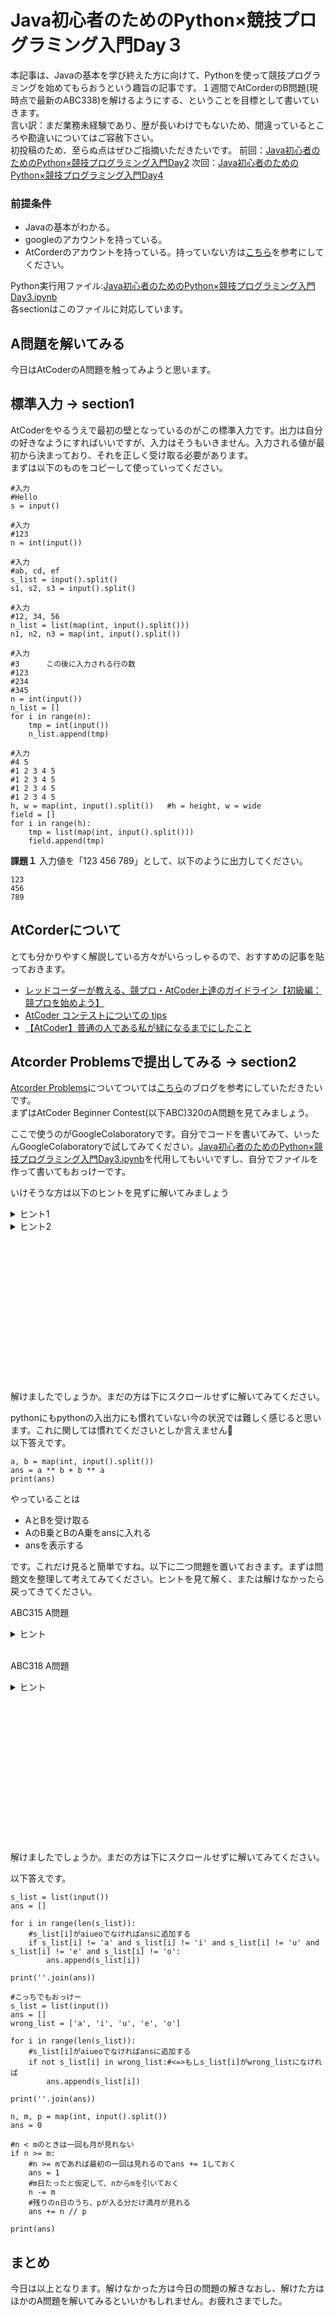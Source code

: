 # Java初心者のためのPython×競技プログラミング入門Day３
本記事は、Javaの基本を学び終えた方に向けて、Pythonを使って競技プログラミングを始めてもらおうという趣旨の記事です。１週間でAtCorderのB問題(現時点で最新のABC338)を解けるようにする、ということを目標として書いていきます。  
言い訳：まだ業務未経験であり、歴が長いわけでもないため、間違っているところや勘違いについてはご容赦下さい。  
初投稿のため、至らぬ点はぜひご指摘いただきたいです。
前回：[Java初心者のためのPython×競技プログラミング入門Day2](#)
次回：[Java初心者のためのPython×競技プログラミング入門Day4](#)

### 前提条件
 - Javaの基本がわかる。
 - googleのアカウントを持っている。
 - AtCorderのアカウントを持っている。持っていない方は[こちら](https://info.atcoder.jp/overview/contest/intro)を参考にしてください。

Python実行用ファイル:[Java初心者のためのPython×競技プログラミング入門Day3.ipynb](https://colab.research.google.com/drive/1bVs4U-iZvnR5KrvYTOjfkj5b11fy-L4N?usp=sharing)  
各sectionはこのファイルに対応しています。  

## A問題を解いてみる
今日はAtCoderのA問題を触ってみようと思います。

## 標準入力 -> section1
AtCoderをやるうえで最初の壁となっているのがこの標準入力です。出力は自分の好きなようにすればいいですが、入力はそうもいきません。入力される値が最初から決まっており、それを正しく受け取る必要があります。  
まずは以下のものをコピーして使っていってください。  
```python:inout
#入力
#Hello
s = input()

#入力
#123
n = int(input())

#入力
#ab, cd, ef
s_list = input().split()
s1, s2, s3 = input().split()

#入力
#12, 34, 56
n_list = list(map(int, input().split()))
n1, n2, n3 = map(int, input().split())

#入力
#3      この後に入力される行の数
#123
#234
#345
n = int(input())
n_list = []
for i in range(n):
    tmp = int(input())
    n_list.append(tmp)

#入力
#4 5
#1 2 3 4 5
#1 2 3 4 5
#1 2 3 4 5
#1 2 3 4 5
h, w = map(int, input().split())   #h = height, w = wide
field = []
for i in range(h):
    tmp = list(map(int, input().split()))
    field.append(tmp)
```

**課題１**
入力値を「123 456 789」として、以下のように出力してください。
```
123
456
789
```

## AtCorderについて
とても分かりやすく解説している方々がいらっしゃるので、おすすめの記事を貼っておきます。
 - [レッドコーダーが教える、競プロ・AtCoder上達のガイドライン【初級編：競プロを始めよう】](https://qiita.com/e869120/items/f1c6f98364d1443148b3)
 - [AtCoder コンテストについての tips](https://qiita.com/drken/items/8a6f139158cde8a61dce)
 - [【AtCoder】普通の人である私が緑になるまでにしたこと](https://qiita.com/Kota-Y/items/396ab3c57830dad65cfb)

## Atcorder Problemsで提出してみる -> section2
[Atcorder Problems](https://kenkoooo.com/atcoder/#/table/)についてついては[こちら](https://chokudai.hatenablog.com/entry/2019/02/11/155904)のブログを参考にしていただきたいです。  
まずはAtCoder Beginner Contest(以下ABC)320のA問題を見てみましょう。  

ここで使うのがGoogleColaboratoryです。自分でコードを書いてみて、いったんGoogleColaboratoryで試してみてください。[Java初心者のためのPython×競技プログラミング入門Day3.ipynb](https://colab.research.google.com/drive/1d8luAEE1CpgQbvZRTvHU3xbfAdFGwAle?usp=sharing)を代用してもいいですし、自分でファイルを作って書いてもおっけーです。

いけそうな方は以下のヒントを見ずに解いてみましょう
<details><summary>ヒント1</summary><div>

まずは問題文の情報から読み取れることを整理してみましょう。
入力：A B
出力：AのB乗とBのA乗の和
制約：AとBは2以上9以下の整数で、AはB以下
</div></details>

<details><summary>ヒント2</summary><div>

pythonでは累乗は以下のように書きます。
```python
n = 2
m = 5
print(n ** m)
#32
```
</div></details>

<br><br><br><br><br><br><br><br><br><br><br><br><br><br>
解けましたでしょうか。まだの方は下にスクロールせずに解いてみてください。  

pythonにもpythonの入出力にも慣れていない今の状況では難しく感じると思います。これに関しては慣れてくださいとしか言えません🙇  
以下答えです。

```python:answer
a, b = map(int, input().split())
ans = a ** b + b ** a
print(ans)
```
やっていることは  
 - AとBを受け取る
 - AのB乗とBのA乗をansに入れる
 - ansを表示する

です。これだけ見ると簡単ですね。以下に二つ問題を置いておきます。まずは問題文を整理して考えてみてください。ヒントを見て解く、または解けなかったら戻ってきてください。  

ABC315 A問題
<details><summary>ヒント</summary><div>

pythonのstrは以下のようにindexでそれぞれの要素にアクセスできます。
```python:str
s = hello
print(s[0] + s[1])
```

また、この問題にはもう一つの落とし穴があります。[0]で、listと同じようにそれぞれの要素にアクセスできますが、実際はstrです。pop、appendなどの関数は使えません。
```python
#エラー：'str' object has no attribute 'pop'
s = 'hello'
for i in range(5):
  if s[i] == 'e':
    s.pop(1)
```

また、途中で要素を削除してしまうと、range(5)よりも要素数が少なくなってしまい、存在しない要素にアクセスすることになります。
```python
#エラー：list index out of range
s = list('hello')
print(s)

for i in range(5):
  if s[i] == 'e':
    s.pop(i)
```

これを回避するには、新しいリストに要素を入れたうえで、strに戻しましょう。  
```python
s = list('hello')
ans = []

for i in range(5):
  if s[i] != 'e':
    ans.append(s[i])

print(ans)
print(''.join(ans))
```
</div></details>

<br>  

ABC318 A問題

<details><summary>ヒント</summary><div>

まずは問題文を整理てみましょう。
N：日数
M：最初に満月を見られる日
P：次に満月を見られるまでの日数
    
まずはNがMよりも大きければ一回は見れますね。そのあとは(N - M)のなかで何回見られるでしょうか？具体的な数字を入れて試してみましょう。
たとえば、(N - M) = 10、P = 3のときは3回、28と5のときは5回見れます。あとはそれを式にして実装してみましょう。
</div></details>

<br><br><br><br><br><br><br><br><br><br><br><br><br><br>
解けましたでしょうか。まだの方は下にスクロールせずに解いてみてください。

以下答えです。
```python:ABC315 A問題
s_list = list(input())
ans = []

for i in range(len(s_list)):
    #s_list[i]がaiueoでなければansに追加する
    if s_list[i] != 'a' and s_list[i] != 'i' and s_list[i] != 'u' and s_list[i] != 'e' and s_list[i] != 'o':
        ans.append(s_list[i])

print(''.join(ans))

#こっちでもおっけー
s_list = list(input())
ans = []
wrong_list = ['a', 'i', 'u', 'e', 'o']

for i in range(len(s_list)):
    #s_list[i]がaiueoでなければansに追加する
    if not s_list[i] in wrong_list:#<=>もしs_list[i]がwrong_listになければ
        ans.append(s_list[i])

print(''.join(ans))
```
```python:ABC318 A問題
n, m, p = map(int, input().split())
ans = 0

#n < mのときは一回も月が見れない
if n >= m:
    #n >= mであれば最初の一回は見れるのでans += 1しておく
    ans = 1
    #m日たったと仮定して、nからmを引いておく
    n -= m
    #残りのn日のうち、pが入る分だけ満月が見れる
    ans += n // p

print(ans)
```

## まとめ
今日は以上となります。解けなかった方は今日の問題の解きなおし、解けた方はほかのA問題を解いてみるといいかもしれません。お疲れさまでした。